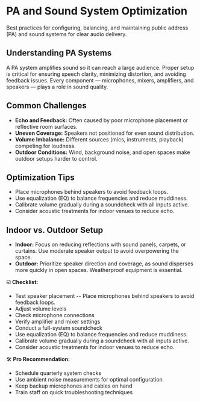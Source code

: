 # PA and Sound System Optimization
Best practices for configuring, balancing, and maintaining public address (PA) and sound systems for clear audio delivery.

## Understanding PA Systems
A PA system amplifies sound so it can reach a large audience. Proper setup is critical for ensuring speech clarity, minimizing distortion, and avoiding feedback issues. Every component — microphones, mixers, amplifiers, and speakers — plays a role in sound quality.

## Common Challenges
- **Echo and Feedback:** Often caused by poor microphone placement or reflective room surfaces.  
- **Uneven Coverage:** Speakers not positioned for even sound distribution.  
- **Volume Imbalance:** Different sources (mics, instruments, playback) competing for loudness.  
- **Outdoor Conditions:** Wind, background noise, and open spaces make outdoor setups harder to control.  

## Optimization Tips
- Place microphones behind speakers to avoid feedback loops.  
- Use equalization (EQ) to balance frequencies and reduce muddiness.  
- Calibrate volume gradually during a soundcheck with all inputs active.  
- Consider acoustic treatments for indoor venues to reduce echo.  

## Indoor vs. Outdoor Setup
- **Indoor:** Focus on reducing reflections with sound panels, carpets, or curtains. Use moderate speaker output to avoid overpowering the space.  
- **Outdoor:** Prioritize speaker direction and coverage, as sound disperses more quickly in open spaces. Weatherproof equipment is essential.  

☑️ **Checklist:**
- Test speaker placement  -- Place microphones behind speakers to avoid feedback loops.
- Adjust volume levels  
- Check microphone connections  
- Verify amplifier and mixer settings  
- Conduct a full-system soundcheck
- Use equalization (EQ) to balance frequencies and reduce muddiness.
- Calibrate volume gradually during a soundcheck with all inputs active.
- Consider acoustic treatments for indoor venues to reduce echo.

🛠 **Pro Recommendation:**
- Schedule quarterly system checks  
- Use ambient noise measurements for optimal configuration  
- Keep backup microphones and cables on hand  
- Train staff on quick troubleshooting techniques  
